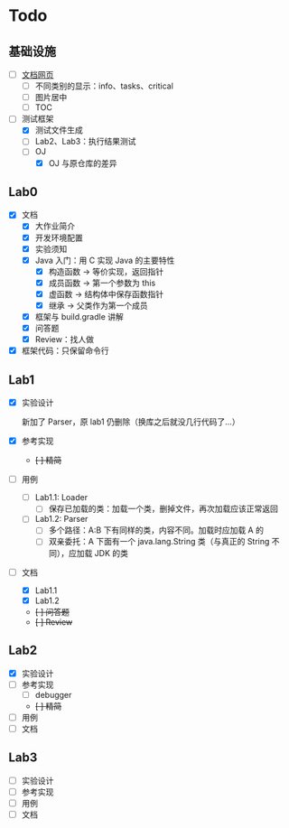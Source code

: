 # Todo

## 基础设施

- [ ] [文档网页](https://amnore.github.io/VJVM)
  - [ ] 不同类别的显示：info、tasks、critical
  - [ ] 图片居中
  - [ ] TOC
- [ ] 测试框架
  - [x] 测试文件生成
  - [ ] Lab2、Lab3：执行结果测试
  - [ ] OJ
    - [x] OJ 与原仓库的差异

## Lab0

- [x] 文档
  - [x] 大作业简介
  - [x] 开发环境配置
  - [x] 实验须知
  - [x] Java 入门：用 C 实现 Java 的主要特性
    - [x] 构造函数 -> 等价实现，返回指针
    - [x] 成员函数 -> 第一个参数为 this
    - [x] 虚函数 -> 结构体中保存函数指针
    - [x] 继承 -> 父类作为第一个成员
  - [x] 框架与 build.gradle 讲解
  - [x] 问答题
  - [x] Review：找人做
- [x] 框架代码：只保留命令行

## Lab1

- [x] 实验设计

  新加了 Parser，原 lab1 仍删除（换库之后就没几行代码了...）

- [x] 参考实现
  - ~~[ ] 精简~~
- [ ] 用例
  - [ ] Lab1.1: Loader
    - [ ] 保存已加载的类：加载一个类，删掉文件，再次加载应该正常返回
  - [ ] Lab1.2: Parser
    - [ ] 多个路径：A:B 下有同样的类，内容不同。加载时应加载 A 的
    - [ ] 双亲委托：A 下面有一个 java.lang.String 类（与真正的 String 不同），应加载 JDK 的类
- [ ] 文档
  - [x] Lab1.1
  - [x] Lab1.2
  - ~~[ ] 问答题~~
  - ~~[ ] Review~~

## Lab2

- [x] 实验设计
- [ ] 参考实现
  - [ ] debugger
  - ~~[ ] 精简~~
- [ ] 用例
- [ ] 文档

## Lab3

- [ ] 实验设计
- [ ] 参考实现
- [ ] 用例
- [ ] 文档
